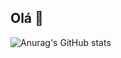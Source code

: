 ## Olá 👋

![Anurag's GitHub stats](https://github-readme-stats.vercel.app/api?username=ribeirotech&show=reviews,discussions_started,discussions_answered,prs_merged,prs_merged_percentage)
